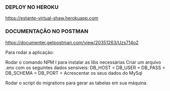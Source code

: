 ### DEPLOY NO HEROKU 
https://estante-virtual-shaw.herokuapp.com

### DOCUMENTAÇÃO NO POSTMAN
https://documenter.getpostman.com/view/20351263/Uzs714o2

Para rodar a aplicação: 

Rodar o comando NPM I para instalar as libs necessárias 
Criar um arquivo .env com os seguintes dados sensíveis: 
DB_HOST = 
DB_USER = 
DB_PASS = 
DB_SCHEMA = 
DB_PORT = 
Acrescentar os seus dados do MySql 

Rodar o script do migrations para gerar as tabelas em sua máquina. 
